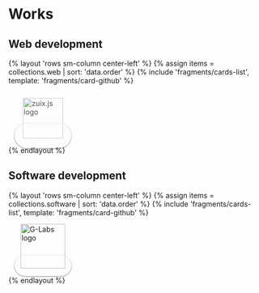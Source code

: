<!---
layout: basic.liquid
options: highlight ext-links
tags: section
group: works
order: 0
title: Works
description: About my public works
keywords:
- genielabs
- home
- works
--->

# Works

## Web development

{% layout 'rows sm-column center-left' %}
{% assign items = collections.web | sort: 'data.order' %}
{% include 'fragments/cards-list', template: 'fragments/card-github' %}
  <div style="min-width: 312px; max-width: 312px; padding: 12px">
    <div layout="column center-center">
      <a class="organization-logo" title="See more zuix.js works on GitHub" href="https://github.com/zuixjs" style="border: solid 4px transparent; border-radius: 56px"><img alt="zuix.js logo" src="{{ '/images/zuix-logo.svg' | url }}" width="80" height="80" style="opacity: 0.75"></a>
    </div>
  </div>
{% endlayout %}

## Software development

{% layout 'rows sm-column center-left' %}
{% assign items = collections.software | sort: 'data.order' %}
{% include 'fragments/cards-list', template: 'fragments/card-github' %}
  <div style="min-width: 288px; max-width: 288px; margin: 12px">
    <div layout="column center-center">
      <a class="organization-logo" title="See more G-Labs works on GitHub" href="https://github.com/genielabs"><img alt="G-Labs logo" src="{{ '/images/glabs-logo.svg' | url }}" width="88" height="88"></a>
    </div>
  </div>
{% endlayout %}

<!--
## Hardware experiments

// TODO: ...
-->
<style>
.organization-logo {
    padding: 12px;
    border-radius: 100px;
    box-shadow: 0 1px 3px 0 #00000077;
    transition: box-shadow 0.3s ease-in-out;
}
.organization-logo:hover {
    box-shadow: 0 2px 6px 0 #00000077;
}
.organization-logo:active {
    box-shadow: 0 1px 2px 0 #00000077;
}
</style>
